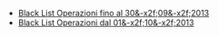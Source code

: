 - [Black List Operazioni fino al 30&-x2f;09&-x2f;2013](Sorgenti/DOC/TA/B£AMO/C5C020_L12)
- [Black List Operazioni dal 01&-x2f;10&-x2f;2013](Sorgenti/DOC/TA/B£AMO/C5C020_L13)
